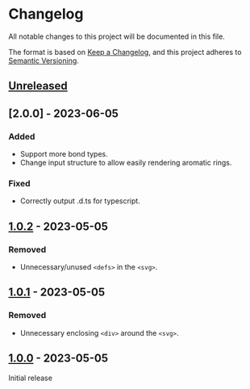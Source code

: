 # Changelog

All notable changes to this project will be documented in this file.

The format is based on [Keep a Changelog](https://keepachangelog.com/en/1.0.0/),
and this project adheres to [Semantic Versioning](https://semver.org/spec/v2.0.0.html).

## [Unreleased]

## [2.0.0] - 2023-06-05

### Added

- Support more bond types.
- Change input structure to allow easily rendering aromatic rings.

### Fixed

- Correctly output .d.ts for typescript.

## [1.0.2] - 2023-05-05

### Removed

- Unnecessary/unused `<defs>` in the `<svg>`.

## [1.0.1] - 2023-05-05

### Removed

- Unnecessary enclosing `<div>` around the `<svg>`.

## [1.0.0] - 2023-05-05

Initial release

[unreleased]: https://github.com/vibbits/react-2d-molecule/compare/v1.0.2...HEAD
[1.0.2]: https://github.com/vibbits/react-2d-molecule/compare/v1.0.1...v1.0.2
[1.0.1]: https://github.com/vibbits/react-2d-molecule/compare/v1.0.0...v1.0.1
[1.0.0]: https://github.com/vibbits/react-2d-molecule/releases/tag/v1.0.0

